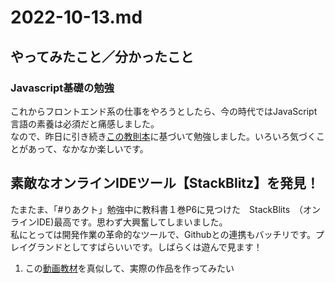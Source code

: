 # 2022-10-13.md

## やってみたこと／分かったこと

### Javascript基礎の勉強  

これからフロントエンド系の仕事をやろうとしたら、今の時代ではJavaScript言語の素養は必須だと痛感しました。  
なので、昨日に引き続き[この教則本](https://jsprimer.net/)に基づいて勉強しました。いろいろ気づくことがあって、なかなか楽しいです。

## 素敵なオンラインIDEツール【StackBlitz】を発見！

たまたま、「#りあクト」勉強中に教科書１巻P6に見つけた　StackBlits　（オンラインIDE)最高です。思わず大興奮してしまいました。  
私にとっては開発作業の革命的なツールで、Githubとの連携もバッチリです。プレイグランドとしてすばらいいです。しばらくは遊んで見ます！

1. この[動画教材](https://youtu.be/SMj3ZJwyGzI)を真似して、実際の作品を作ってみたい
